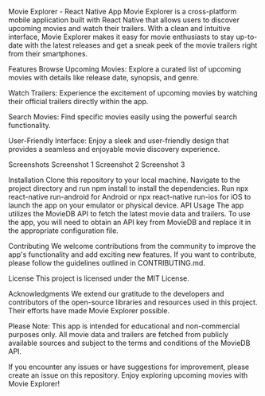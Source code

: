 Movie Explorer - React Native App
Movie Explorer is a cross-platform mobile application built with React Native that allows users to discover upcoming movies and watch their trailers. With a clean and intuitive interface, Movie Explorer makes it easy for movie enthusiasts to stay up-to-date with the latest releases and get a sneak peek of the movie trailers right from their smartphones.

Features
Browse Upcoming Movies: Explore a curated list of upcoming movies with details like release date, synopsis, and genre.

Watch Trailers: Experience the excitement of upcoming movies by watching their official trailers directly within the app.

Search Movies: Find specific movies easily using the powerful search functionality.

User-Friendly Interface: Enjoy a sleek and user-friendly design that provides a seamless and enjoyable movie discovery experience.

Screenshots
Screenshot 1
Screenshot 2
Screenshot 3

Installation
Clone this repository to your local machine.
Navigate to the project directory and run npm install to install the dependencies.
Run npx react-native run-android for Android or npx react-native run-ios for iOS to launch the app on your emulator or physical device.
API Usage
The app utilizes the MovieDB API to fetch the latest movie data and trailers. To use the app, you will need to obtain an API key from MovieDB and replace it in the appropriate configuration file.

Contributing
We welcome contributions from the community to improve the app's functionality and add exciting new features. If you want to contribute, please follow the guidelines outlined in CONTRIBUTING.md.

License
This project is licensed under the MIT License.

Acknowledgments
We extend our gratitude to the developers and contributors of the open-source libraries and resources used in this project. Their efforts have made Movie Explorer possible.

Please Note: This app is intended for educational and non-commercial purposes only. All movie data and trailers are fetched from publicly available sources and subject to the terms and conditions of the MovieDB API.

If you encounter any issues or have suggestions for improvement, please create an issue on this repository. Enjoy exploring upcoming movies with Movie Explorer!
